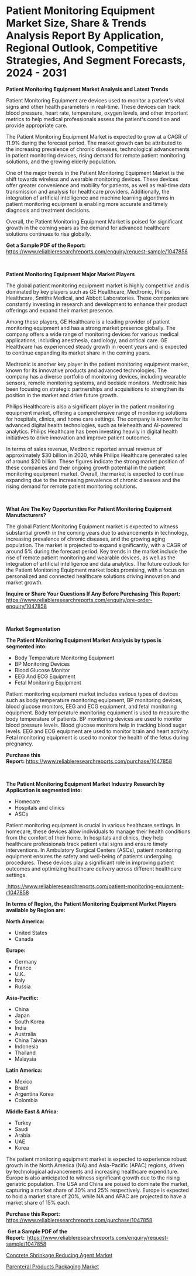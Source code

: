 <p><h1>Patient Monitoring Equipment Market Size, Share & Trends Analysis Report By Application, Regional Outlook, Competitive Strategies, And Segment Forecasts, 2024 - 2031</h1></p><p><strong>Patient Monitoring Equipment Market Analysis and Latest Trends</strong></p>
<p><p>Patient Monitoring Equipment are devices used to monitor a patient's vital signs and other health parameters in real-time. These devices can track blood pressure, heart rate, temperature, oxygen levels, and other important metrics to help medical professionals assess the patient's condition and provide appropriate care.</p><p>The Patient Monitoring Equipment Market is expected to grow at a CAGR of 11.9% during the forecast period. The market growth can be attributed to the increasing prevalence of chronic diseases, technological advancements in patient monitoring devices, rising demand for remote patient monitoring solutions, and the growing elderly population.</p><p>One of the major trends in the Patient Monitoring Equipment Market is the shift towards wireless and wearable monitoring devices. These devices offer greater convenience and mobility for patients, as well as real-time data transmission and analysis for healthcare providers. Additionally, the integration of artificial intelligence and machine learning algorithms in patient monitoring equipment is enabling more accurate and timely diagnosis and treatment decisions.</p><p>Overall, the Patient Monitoring Equipment Market is poised for significant growth in the coming years as the demand for advanced healthcare solutions continues to rise globally.</p></p>
<p><strong>Get a Sample PDF of the Report:&nbsp;</strong> <a href="https://www.reliableresearchreports.com/enquiry/request-sample/1047858">https://www.reliableresearchreports.com/enquiry/request-sample/1047858</a></p>
<p>&nbsp;</p>
<p><strong>Patient Monitoring Equipment Major Market Players</strong></p>
<p><p>The global patient monitoring equipment market is highly competitive and is dominated by key players such as GE Healthcare, Medtronic, Philips Healthcare, Smiths Medical, and Abbott Laboratories. These companies are constantly investing in research and development to enhance their product offerings and expand their market presence.</p><p>Among these players, GE Healthcare is a leading provider of patient monitoring equipment and has a strong market presence globally. The company offers a wide range of monitoring devices for various medical applications, including anesthesia, cardiology, and critical care. GE Healthcare has experienced steady growth in recent years and is expected to continue expanding its market share in the coming years.</p><p>Medtronic is another key player in the patient monitoring equipment market, known for its innovative products and advanced technologies. The company has a diverse portfolio of monitoring devices, including wearable sensors, remote monitoring systems, and bedside monitors. Medtronic has been focusing on strategic partnerships and acquisitions to strengthen its position in the market and drive future growth.</p><p>Philips Healthcare is also a significant player in the patient monitoring equipment market, offering a comprehensive range of monitoring solutions for hospitals, clinics, and home care settings. The company is known for its advanced digital health technologies, such as telehealth and AI-powered analytics. Philips Healthcare has been investing heavily in digital health initiatives to drive innovation and improve patient outcomes.</p><p>In terms of sales revenue, Medtronic reported annual revenue of approximately $30 billion in 2020, while Philips Healthcare generated sales of around $20 billion. These figures indicate the strong market position of these companies and their ongoing growth potential in the patient monitoring equipment market. Overall, the market is expected to continue expanding due to the increasing prevalence of chronic diseases and the rising demand for remote patient monitoring solutions.</p></p>
<p>&nbsp;</p>
<p><strong>What Are The Key Opportunities For Patient Monitoring Equipment Manufacturers?</strong></p>
<p><p>The global Patient Monitoring Equipment market is expected to witness substantial growth in the coming years due to advancements in technology, increasing prevalence of chronic diseases, and the growing aging population. The market is projected to expand significantly, with a CAGR of around 5% during the forecast period. Key trends in the market include the rise of remote patient monitoring and wearable devices, as well as the integration of artificial intelligence and data analytics. The future outlook for the Patient Monitoring Equipment market looks promising, with a focus on personalized and connected healthcare solutions driving innovation and market growth.</p></p>
<p><strong>Inquire or Share Your Questions If Any Before Purchasing This Report:</strong> <a href="https://www.reliableresearchreports.com/enquiry/pre-order-enquiry/1047858">https://www.reliableresearchreports.com/enquiry/pre-order-enquiry/1047858</a></p>
<p>&nbsp;</p>
<p><strong>Market Segmentation</strong></p>
<p><strong>The Patient Monitoring Equipment Market Analysis by types is segmented into:</strong></p>
<p><ul><li>Body Temperature Monitoring Equipment</li><li>BP Monitoring Devices</li><li>Blood Glucose Monitor</li><li>EEG And ECG Equipment</li><li>Fetal Monitoring Equipment</li></ul></p>
<p><p>Patient monitoring equipment market includes various types of devices such as body temperature monitoring equipment, BP monitoring devices, blood glucose monitors, EEG and ECG equipment, and fetal monitoring equipment. Body temperature monitoring equipment is used to measure the body temperature of patients. BP monitoring devices are used to monitor blood pressure levels. Blood glucose monitors help in tracking blood sugar levels. EEG and ECG equipment are used to monitor brain and heart activity. Fetal monitoring equipment is used to monitor the health of the fetus during pregnancy.</p></p>
<p><strong>Purchase this Report:&nbsp;</strong><a href="https://www.reliableresearchreports.com/purchase/1047858">https://www.reliableresearchreports.com/purchase/1047858</a></p>
<p>&nbsp;</p>
<p><strong>The Patient Monitoring Equipment Market Industry Research by Application is segmented into:</strong></p>
<p><ul><li>Homecare</li><li>Hospitals and clinics</li><li>ASCs</li></ul></p>
<p><p>Patient monitoring equipment is crucial in various healthcare settings. In homecare, these devices allow individuals to manage their health conditions from the comfort of their home. In hospitals and clinics, they help healthcare professionals track patient vital signs and ensure timely interventions. In Ambulatory Surgical Centers (ASCs), patient monitoring equipment ensures the safety and well-being of patients undergoing procedures. These devices play a significant role in improving patient outcomes and optimizing healthcare delivery across different healthcare settings.</p></p>
<p><a href="https://www.reliableresearchreports.com/patient-monitoring-equipment-r1047858">&nbsp;https://www.reliableresearchreports.com/patient-monitoring-equipment-r1047858</a></p>
<p><strong>In terms of Region, the Patient Monitoring Equipment Market Players available by Region are:</strong></p>
<p>
    <p> <strong> North America: </strong>
        <ul>
            <li>United States</li>
            <li>Canada</li>
        </ul>
        </p> 
    <p> <strong> Europe: </strong>
        <ul>
            <li>Germany</li>
            <li>France</li>
            <li>U.K.</li>
            <li>Italy</li>
            <li>Russia</li>
        </ul>
        </p> 
    <p> <strong> Asia-Pacific: </strong>
        <ul>
            <li>China</li>
            <li>Japan</li>
            <li>South Korea</li>
            <li>India</li>
            <li>Australia</li>
            <li>China Taiwan</li>
            <li>Indonesia</li>
            <li>Thailand</li>
            <li>Malaysia</li>
        </ul>
        </p> 
    <p> <strong> Latin America: </strong>
        <ul>
            <li>Mexico</li>
            <li>Brazil</li>
            <li>Argentina Korea</li>
            <li>Colombia</li>
        </ul>
        </p> 
    <p> <strong> Middle East & Africa: </strong>
        <ul>
            <li>Turkey</li>
            <li>Saudi</li>
            <li>Arabia</li>
            <li>UAE</li>
            <li>Korea</li>
        </ul>
    </p>
    </p>
<p><p>The patient monitoring equipment market is expected to experience robust growth in the North America (NA) and Asia-Pacific (APAC) regions, driven by technological advancements and increasing healthcare expenditure. Europe is also anticipated to witness significant growth due to the rising geriatric population. The USA and China are poised to dominate the market, capturing a market share of 30% and 25% respectively. Europe is expected to hold a market share of 20%, while NA and APAC are projected to have a market share of 15% each.</p></p>
<p><strong>Purchase this Report: </strong><a href="https://www.reliableresearchreports.com/purchase/1047858">https://www.reliableresearchreports.com/purchase/1047858</a></p>
<p>&nbsp;<strong>Get a Sample PDF of the Report:&nbsp;&nbsp;</strong><a href="https://www.reliableresearchreports.com/enquiry/request-sample/1047858">https://www.reliableresearchreports.com/enquiry/request-sample/1047858</a></p>
<p><strong></strong></p>
<p><p><a href="https://issuu.com/reportprime-2/docs/concrete-shrinkage-reducing-agent-market-size-2030">Concrete Shrinkage Reducing Agent Market</a></p><p><a href="https://github.com/lbird53714/Market-Research-Report-List-4/blob/main/parenteral-products-packaging-market.md">Parenteral Products Packaging Market</a></p></p>